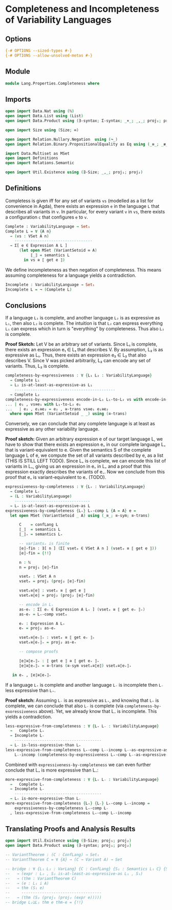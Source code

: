 # Completeness and Incompleteness of Variability Languages

## Options

```agda
{-# OPTIONS --sized-types #-}
{-# OPTIONS --allow-unsolved-metas #-}
```

## Module

```agda
module Lang.Properties.Completeness where
```

## Imports

```agda
open import Data.Nat using (ℕ)
open import Data.List using (List)
open import Data.Product using (∃-syntax; Σ-syntax; _×_; _,_; proj₁; proj₂)

open import Size using (Size; ∞)

open import Relation.Nullary.Negation  using (¬_)
open import Relation.Binary.PropositionalEquality as Eq using (_≡_; _≢_; refl; trans; sym)

import Data.Multiset as MSet
open import Definitions
open import Relations.Semantic

open import Util.Existence using (∃-Size; _,_; proj₁; proj₂)
```

## Definitions

Completess is given iff for any set of variants `vs` (modelled as a list for convenience in Agda), there exists an expression `e` in the language `L` that describes all variants in `v`.
In particular, for every variant `v` in `vs`, there exists a configuration `c` that configures `e` to `v`.
```agda
Complete : VariabilityLanguage → Set₁
Complete L = ∀ {A n}
  → (vs : VSet A n)
    ----------------------------------
  → Σ[ e ∈ Expression A L ]
      (let open MSet (VariantSetoid ∞ A)
           ⟦_⟧ = semantics L
        in vs ≅ ⟦ get e ⟧)
```

We define incompleteness as then negation of completeness.
This means assuming completeness for a language yields a contradiction.
```agda
Incomplete : VariabilityLanguage → Set₁
Incomplete L = ¬ (Complete L)
```

## Conclusions

If a language `L₁` is complete, and another language `L₂` is as expressive as `L₁`, then also `L₂` is complete.
The intuition is that `L₂` can express everything `L₁` can express which in turn is "everything" by completeness.
Thus also `L₂` is complete.

**Proof Sketch:**
Let V be an arbitrary set of variants.
Since L₁ is complete, there exists an expression e₁ ∈ L₁ that describes V.
By assumption, L₂ is as expressive as L₁.
Thus, there exists an expression e₂ ∈ L₂ that also describes V.
Since V was picked arbitrarily, L₂ can encode any set of variants.
Thus, L₂ is complete.
```agda
completeness-by-expressiveness : ∀ {L₁ L₂ : VariabilityLanguage}
  → Complete L₁
  → L₂ is-at-least-as-expressive-as L₁
    --------------------------------------------
  → Complete L₂
completeness-by-expressiveness encode-in-L₁ L₁-to-L₂ vs with encode-in-L₁ vs
... | e₁ , vs≅e₁ with L₁-to-L₂ e₁
...   | e₂ , e₁≅e₂ = e₂ , ≅-trans vs≅e₁ e₁≅e₂
  where open MSet (VariantSetoid _ _) using (≅-trans)
```

Conversely, we can conclude that any complete language is at least as expressive as any other variability language.

**Proof sketch:**
Given an arbitrary expression e of our target language L, we have to show that there exists an expression e₊ in our complete language L₊ that is variant-equivalent to e.
Given the semantics S of the complete language L of e, we compute the set of all variants described by e, as a list (THIS IS STILL LEFT TODO).
Since L₊ is complete, we can encode this list of variants in L₊, giving us an expression in e₊ in L₊ and a proof that this expression exactly describes the variants of e₋.
Now we conclude from this proof that e₊ is variant-equivalent to e₋ (TODO).
```agda
expressiveness-by-completeness : ∀ {L₊ : VariabilityLanguage}
  → Complete L₊
  → (L : VariabilityLanguage)
    ---------------------------------
  → L₊ is-at-least-as-expressive-as L
expressiveness-by-completeness {L₊} L₊-comp L {A = A} e =
  let open MSet (VariantSetoid _ A) using (_≅_; ≅-sym; ≅-trans)

      C    = confLang L
      ⟦_⟧  = semantics L
      ⟦_⟧₊ = semantics L₊

      -- variantsₑ is finite
      ⟦e⟧-fin : ∃[ n ] (Σ[ vsetₑ ∈ VSet A n ] (vsetₑ ≅ ⟦ get e ⟧))
      ⟦e⟧-fin = {!!}

      n : ℕ
      n = proj₁ ⟦e⟧-fin

      vsetₑ : VSet A n
      vsetₑ = proj₁ (proj₂ ⟦e⟧-fin)

      vsetₑ≅⟦e⟧ : vsetₑ ≅ ⟦ get e ⟧
      vsetₑ≅⟦e⟧ = proj₂ (proj₂ ⟦e⟧-fin)

      -- encode in L₊
      as-e₊ : Σ[ e₊ ∈ Expression A L₊ ] (vsetₑ ≅ ⟦ get e₊ ⟧₊)
      as-e₊ = L₊-comp vsetₑ

      e₊ : Expression A L₊
      e₊ = proj₁ as-e₊

      vsetₑ≅⟦e₊⟧₊ : vsetₑ ≅ ⟦ get e₊ ⟧₊
      vsetₑ≅⟦e₊⟧₊ = proj₂ as-e₊

      -- compose proofs

      ⟦e⟧≅⟦e₊⟧₊ : ⟦ get e ⟧ ≅ ⟦ get e₊ ⟧₊
      ⟦e⟧≅⟦e₊⟧₊ = ≅-trans (≅-sym vsetₑ≅⟦e⟧) vsetₑ≅⟦e₊⟧₊

   in e₊ , ⟦e⟧≅⟦e₊⟧₊
```

If a language `L₊` is complete and another language `L₋` is incomplete then `L₋` less expressive than `L₊`.

**Proof sketch:**
Assuming `L₋` is as expressive as `L₊`, and knowing that `L₊` is complete, we can conclude that also `L₋` is complete (via `completeness-by-exoressiveness` above).
Yet, we already know that L₋ is incomplete.
This yields a contradiction.
```agda
less-expressive-from-completeness : ∀ {L₊ L₋ : VariabilityLanguage}
  →   Complete L₊
  → Incomplete L₋
    --------------------------------------
  → L₋ is-less-expressive-than L₊
less-expressive-from-completeness L₊-comp L₋-incomp L₋-as-expressive-as-L₊ =
    L₋-incomp (completeness-by-expressiveness L₊-comp L₋-as-expressive-as-L₊)
```

Combined with `expressiveness-by-completeness` we can even further conclude that L₊ is more expressive than L₋:
```agda
more-expressive-from-completeness : ∀ {L₊ L₋ : VariabilityLanguage}
  →   Complete L₊
  → Incomplete L₋
    --------------------------------------
  → L₊ is-more-expressive-than L₋
more-expressive-from-completeness {L₊} {L₋} L₊-comp L₋-incomp =
    expressiveness-by-completeness L₊-comp L₋
  , less-expressive-from-completeness L₊-comp L₋-incomp
```

## Translating Proofs and Analysis Results

```agda
open import Util.Existence using (∃-Size; proj₁; proj₂)
open import Data.Product using (∃-syntax; proj₁; proj₂)

-- VariantTheorem : (C : ConfLang) → Set₁
-- VariantTheorem C = ∀ {A} → (C → Variant A) → Set

-- bridge : ∀ {L₁ L₂ : VarLang} {C : ConfLang} {S₁ : Semantics L₁ C} {S₂ : Semantics L₂ C} {i} {A}
--   → (expr : L₂ , S₂ is-at-least-as-expressive-as L₁ , S₁)
--   → (thm : VariantTheorem C)
--   → (e : L₁ i A)
--   → thm (S₁ e)
--     -----------------------------------
--   → (thm (S₂ (proj₁ (proj₂ (expr e)))))
-- bridge L₂⊇L₁ thm e thm-e = {!!}
```
